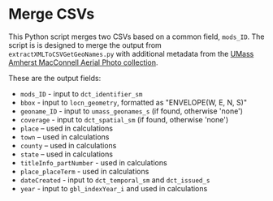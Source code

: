 # Merge CSVs
This Python script merges two CSVs based on a common field, `mods_ID`. The script is is designed to merge the output from `extractXMLToCSVGetGeoNames.py` with additional metadata from the [UMass Amherst MacConnell Aerial Photo collection](https://credo.library.umass.edu/view/collection/mufs190).

These are the output fields:
* `mods_ID` - input to `dct_identifier_sm`
* `bbox` - input to `locn_geometry`, formatted as "ENVELOPE(W, E, N, S)"
* `geoname_ID` - input to `umass_geonames_s` (if found, otherwise 'none')
* `coverage` - input to `dct_spatial_sm` (if found, otherwise 'none')
* `place` – used in calculations
* `town` – used in calculations
* `county` – used in calculations
* `state` – used in calculations
* `titleInfo_partNumber` - used in calculations
* `place_placeTerm` - used in calculations
* `dateCreated` - input to `dct_temporal_sm` and `dct_issued_s`
* `year` - input to `gbl_indexYear_i` and used in calculations
